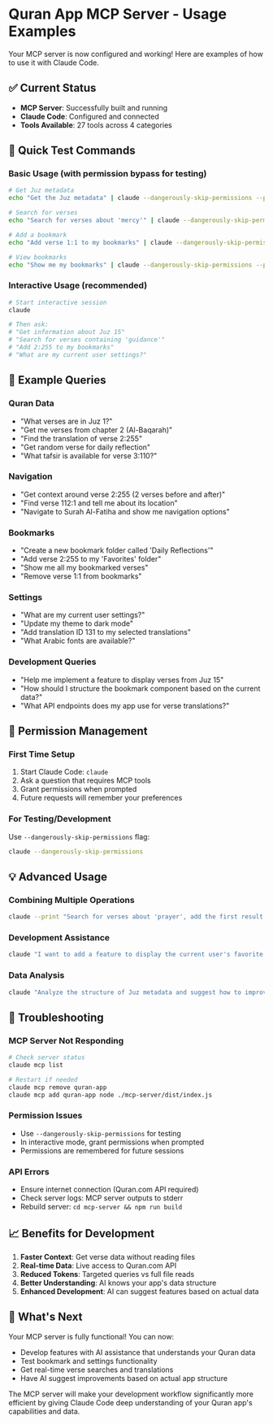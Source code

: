 # Quran App MCP Server - Usage Examples

Your MCP server is now configured and working! Here are examples of how to use it with Claude Code.

## ✅ Current Status
- **MCP Server**: Successfully built and running
- **Claude Code**: Configured and connected
- **Tools Available**: 27 tools across 4 categories

## 🚀 Quick Test Commands

### Basic Usage (with permission bypass for testing)
```bash
# Get Juz metadata
echo "Get the Juz metadata" | claude --dangerously-skip-permissions --print

# Search for verses
echo "Search for verses about 'mercy'" | claude --dangerously-skip-permissions --print

# Add a bookmark
echo "Add verse 1:1 to my bookmarks" | claude --dangerously-skip-permissions --print

# View bookmarks
echo "Show me my bookmarks" | claude --dangerously-skip-permissions --print
```

### Interactive Usage (recommended)
```bash
# Start interactive session
claude

# Then ask:
# "Get information about Juz 15"
# "Search for verses containing 'guidance'"
# "Add 2:255 to my bookmarks"
# "What are my current user settings?"
```

## 📖 Example Queries

### Quran Data
- "What verses are in Juz 1?"
- "Get me verses from chapter 2 (Al-Baqarah)"
- "Find the translation of verse 2:255"
- "Get random verse for daily reflection"
- "What tafsir is available for verse 3:110?"

### Navigation
- "Get context around verse 2:255 (2 verses before and after)"
- "Find verse 112:1 and tell me about its location"
- "Navigate to Surah Al-Fatiha and show me navigation options"

### Bookmarks
- "Create a new bookmark folder called 'Daily Reflections'"
- "Add verse 2:255 to my 'Favorites' folder"
- "Show me all my bookmarked verses"
- "Remove verse 1:1 from bookmarks"

### Settings
- "What are my current user settings?"
- "Update my theme to dark mode"
- "Add translation ID 131 to my selected translations"
- "What Arabic fonts are available?"

### Development Queries
- "Help me implement a feature to display verses from Juz 15"
- "How should I structure the bookmark component based on the current data?"
- "What API endpoints does my app use for verse translations?"

## 🔧 Permission Management

### First Time Setup
1. Start Claude Code: `claude`
2. Ask a question that requires MCP tools
3. Grant permissions when prompted
4. Future requests will remember your preferences

### For Testing/Development
Use `--dangerously-skip-permissions` flag:
```bash
claude --dangerously-skip-permissions
```

## 💡 Advanced Usage

### Combining Multiple Operations
```bash
claude --print "Search for verses about 'prayer', add the first result to bookmarks, then show me my bookmark folders"
```

### Development Assistance
```bash
claude "I want to add a feature to display the current user's favorite verses. Use the MCP server to understand the bookmark structure and help me implement this."
```

### Data Analysis
```bash
claude "Analyze the structure of Juz metadata and suggest how to improve the navigation in my app"
```

## 🐛 Troubleshooting

### MCP Server Not Responding
```bash
# Check server status
claude mcp list

# Restart if needed
claude mcp remove quran-app
claude mcp add quran-app node ./mcp-server/dist/index.js
```

### Permission Issues
- Use `--dangerously-skip-permissions` for testing
- In interactive mode, grant permissions when prompted
- Permissions are remembered for future sessions

### API Errors
- Ensure internet connection (Quran.com API required)
- Check server logs: MCP server outputs to stderr
- Rebuild server: `cd mcp-server && npm run build`

## 📈 Benefits for Development

1. **Faster Context**: Get verse data without reading files
2. **Real-time Data**: Live access to Quran.com API
3. **Reduced Tokens**: Targeted queries vs full file reads
4. **Better Understanding**: AI knows your app's data structure
5. **Enhanced Development**: AI can suggest features based on actual data

## 🎯 What's Next

Your MCP server is fully functional! You can now:
- Develop features with AI assistance that understands your Quran data
- Test bookmark and settings functionality
- Get real-time verse searches and translations
- Have AI suggest improvements based on actual app structure

The MCP server will make your development workflow significantly more efficient by giving Claude Code deep understanding of your Quran app's capabilities and data.